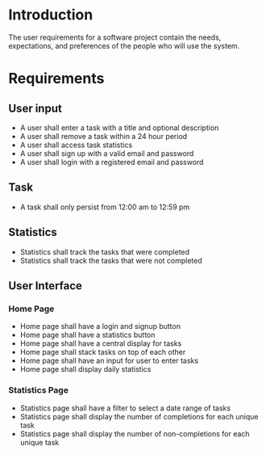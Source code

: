 # Introduction
The user requirements for a software project contain the needs, expectations, and preferences of the people who will use the system. 

# Requirements
## User input
- A user shall enter a task with a title and optional description
- A user shall remove a task within a 24 hour period
- A user shall access task statistics
- A user shall sign up with a valid email and password
- A user shall login with a registered email and password

## Task
- A task shall only persist from 12:00 am to 12:59 pm

## Statistics
- Statistics shall track the tasks that were completed
- Statistics shall track the tasks that were not completed

## User Interface
### Home Page
- Home page shall have a login and signup button
- Home page shall have a statistics button
- Home page shall have a central display for tasks
- Home page shall stack tasks on top of each other
- Home page shall have an input for user to enter tasks
- Home page shall display daily statistics

### Statistics Page
- Statistics page shall have a filter to select a date range of tasks
- Statistics page shall display the number of completions for each unique task
- Statistics page shall display the number of non-completions for each unique task
